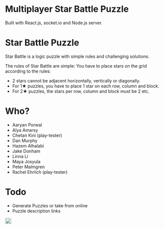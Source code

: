# Multiplayer Star Battle Puzzle

Built with React.js, socket.io and Node.js server.

# Star Battle Puzzle

Star Battle is a logic puzzle with simple rules and challenging solutions.

The rules of Star Battle are simple:
You have to place stars on the grid according to the rules:

- 2 stars cannot be adjacent horizontally, vertically or diagonally.
- For 1★ puzzles, you have to place 1 star on each row, column and block.
- For 2★ puzzles, the stars per row, column and block must be 2 etc.

# Who?

- Aaryan Porwal
- Alya Amarsy
- Chetan Kini (play-tester)
- Dan Murphy
- Hazem Alhalabi
- Jake Donham
- Linna Li
- Maya Josyula
- Peter Malmgren
- Rachel Ehrlich (play-tester)

# Todo

- Generate Puzzles or take from online
- Puzzle description links

<a href='http://www.recurse.com' title='Made with love at the Recurse Center'><img src='https://cloud.githubusercontent.com/assets/2883345/11325206/336ea5f4-9150-11e5-9e90-d86ad31993d8.png' height='20px'/></a>
